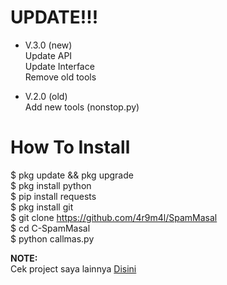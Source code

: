 # UPDATE!!!
- V.3.0 (new)<br>
Update API<br>
Update Interface<br>
Remove old tools<br>

- V.2.0 (old)<br>
Add new tools (nonstop.py)<br>

# How To Install
$ pkg update && pkg upgrade<br>
$ pkg install python<br>
$ pip install requests<br>
$ pkg install git<br>
$ git clone https://github.com/4r9m4l/SpamMasal<br>
$ cd C-SpamMasal<br>
$ python callmas.py<br>

<b>NOTE:</b><br>
Cek project saya lainnya <a href="https://github.com/KANG-NEWBIE?tab=repositories">Disini</a>

